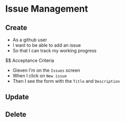 # Issue Management

## Create

- As a github user
- I want to be able to add an issue
- So that I can track my working progress

$$ Acceptance Criteria

- Gieven I'm on the `Issues` screen
- When I click on `New issue`
- Then I see the form with the `Title` and `Description`

## Update

## Delete
